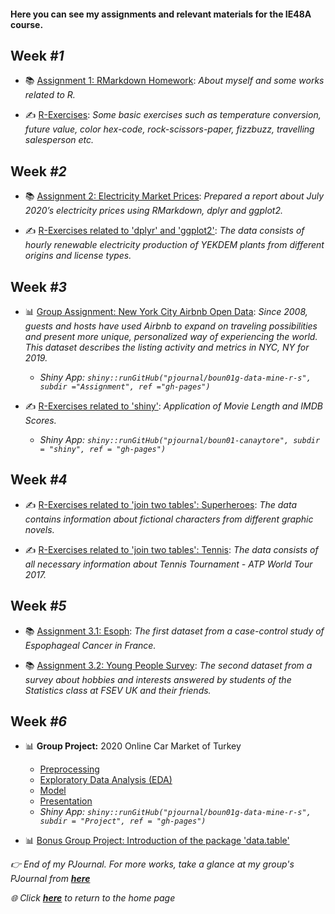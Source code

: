 #### Here you can see my assignments and relevant materials for the IE48A course.

## Week *#1*

- 📚 [Assignment 1: RMarkdown Homework](assignment1_rmarkdown): *About myself and some works related to R.*

- ✍️ [R-Exercises](exercises1): *Some basic exercises such as temperature conversion, future value, color hex-code, rock-scissors-paper, fizzbuzz, travelling salesperson etc.*

## Week *#2*

- 📚 [Assignment 2: Electricity Market Prices](assignment2_dplyr_ggplot2): *Prepared a report about July 2020’s electricity prices using RMarkdown, dplyr and ggplot2.*

- ✍️ [R-Exercises related to 'dplyr' and 'ggplot2'](exercises2_dplyr_ggplot2): *The data consists of hourly renewable electricity production of YEKDEM plants from different origins and license types.*

## Week *#3*

- 📊 [Group Assignment: New York City Airbnb Open Data](https://pjournal.github.io/boun01g-data-mine-r-s/Assignment/Airbnb.html): *Since 2008, guests and hosts have used Airbnb to expand on traveling possibilities and present more unique, personalized way of experiencing the world. This dataset describes the listing activity and metrics in NYC, NY for 2019.* 
  - _Shiny App: `shiny::runGitHub("pjournal/boun01g-data-mine-r-s", subdir ="Assignment", ref ="gh-pages")`_

- ✍️ [R-Exercises related to 'shiny'](exercises3_shiny): *Application of Movie Length and IMDB Scores.*
  - _Shiny App: `shiny::runGitHub("pjournal/boun01-canaytore", subdir = "shiny", ref = "gh-pages")`_

## Week *#4*

- ✍️ [R-Exercises related to 'join two tables': Superheroes](exercises4_join_superheroes): *The data contains information about fictional characters from different graphic novels.*

- ✍️ [R-Exercises related to 'join two tables': Tennis](exercises4_join_tennis): *The data consists of all necessary information about Tennis Tournament - ATP World Tour 2017.*

## Week *#5*

- 📚 [Assignment 3.1: Esoph](assignment3_esoph): *The first dataset from a case-control study of Espophageal Cancer in France.*

- 📚 [Assignment 3.2: Young People Survey](assignment3_survey): *The second dataset from a survey about hobbies and interests answered by students of the Statistics class at FSEV UK and their friends.*

## Week *#6*

- 📊 **Group Project:** 2020 Online Car Market of Turkey
  - [Preprocessing](https://pjournal.github.io/boun01g-data-mine-r-s/Project/Preprocessing.html)
  - [Exploratory Data Analysis (EDA)](https://pjournal.github.io/boun01g-data-mine-r-s/Project/ExploratoryDataAnalysis.html)
  - [Model](https://pjournal.github.io/boun01g-data-mine-r-s/Project/Model.html)
  - [Presentation](https://pjournal.github.io/boun01g-data-mine-r-s/Project/Presentation.html#1)
  - _Shiny App: `shiny::runGitHub("pjournal/boun01g-data-mine-r-s", subdir = "Project", ref = "gh-pages")`_

- 📊 [Bonus Group Project: Introduction of the package 'data.table'](https://pjournal.github.io/boun01g-data-mine-r-s/data.table/datatable.html)


*👉 End of my PJournal. For more works, take a glance at my group's PJournal from [**here**](https://pjournal.github.io/boun01g-data-mine-r-s/)*

*🌐 Click [**here**](https://canaytore.github.io/) to return to the home page*
